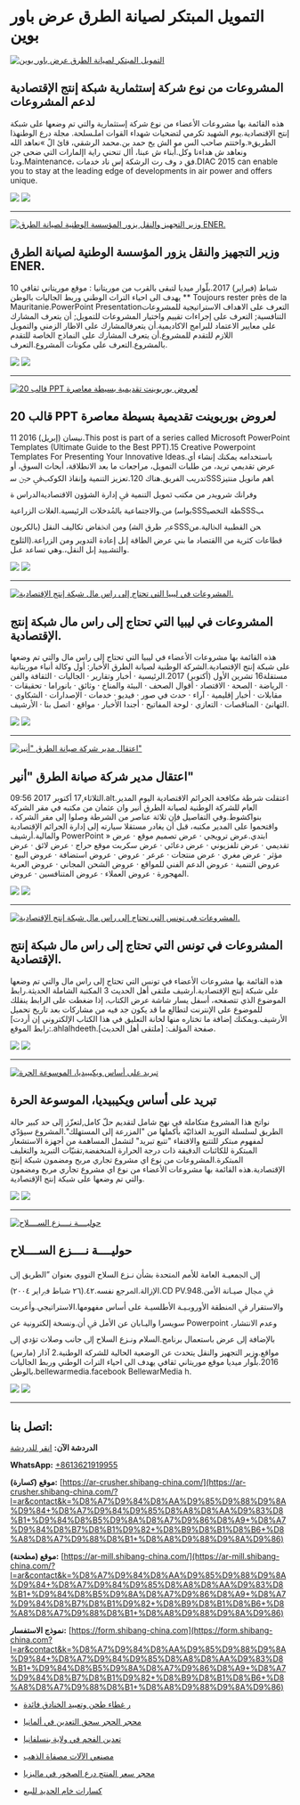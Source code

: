 # التمويل المبتكر لصيانة الطرق عرض باور بوين

<a href="https://swt.shibang-china.com/?l=ar&img&k=%D8%A7%D9%84%D8%AA%D9%85%D9%88%D9%8A%D9%84+%D8%A7%D9%84%D9%85%D8%A8%D8%AA%D9%83%D8%B1+%D9%84%D8%B5%D9%8A%D8%A7%D9%86%D8%A9+%D8%A7%D9%84%D8%B7%D8%B1%D9%82+%D8%B9%D8%B1%D8%B6+%D8%A8%D8%A7%D9%88%D8%B1+%D8%A8%D9%88%D9%8A%D9%86" target="_blank">![التمويل المبتكر لصيانة الطرق عرض باور بوين](http://static.shibang-china.com/all-800x300/745.jpg)</a>

## المشروعات من نوع شركة إستثمارية شبكة إنتج الإقتصادية لدعم المشروعات
هذه القائمة بها مشروعات الأعضاء من نوع شركة إستثمارية والتي تم وضعها على شبكة إنتج الإقتصادية.يوم الشهيد تكرمي لتضحيات شهداء القوات املـسلحة. مجلة درع الوطنهذا الطريق«.واختتم صاحب الس مو الش يخ حمد بن.محمد الرشقي، قائ الً »نعاهد الله ونعاهد ش هداءنا وكل.أبناء ش عبنا، أال تنحني راية اإلمارات التي ضحى جن ودنا.Maintenance، فق د وف رت الرشكة إس ناد خدمات.DIAC 2015 can enable you to stay at the leading edge of developments in air power and offers unique.


<a href="https://whatsapp.shibangsoft.com/WhatsApp.php" target="_blank" title="WhatsApp">![](http://static.shibang-china.com/icon/whatsapp.png)</a> <a href="https://swt.shibang-china.com/?l=ar&icon&k=%D8%A7%D9%84%D8%AA%D9%85%D9%88%D9%8A%D9%84+%D8%A7%D9%84%D9%85%D8%A8%D8%AA%D9%83%D8%B1+%D9%84%D8%B5%D9%8A%D8%A7%D9%86%D8%A9+%D8%A7%D9%84%D8%B7%D8%B1%D9%82+%D8%B9%D8%B1%D8%B6+%D8%A8%D8%A7%D9%88%D8%B1+%D8%A8%D9%88%D9%8A%D9%86" target="_blank">![](http://static.shibang-china.com/icon/chat-ar.png)</a>

---

<a href="https://swt.shibang-china.com/?l=ar&img&k=%D8%A7%D9%84%D8%AA%D9%85%D9%88%D9%8A%D9%84+%D8%A7%D9%84%D9%85%D8%A8%D8%AA%D9%83%D8%B1+%D9%84%D8%B5%D9%8A%D8%A7%D9%86%D8%A9+%D8%A7%D9%84%D8%B7%D8%B1%D9%82+%D8%B9%D8%B1%D8%B6+%D8%A8%D8%A7%D9%88%D8%B1+%D8%A8%D9%88%D9%8A%D9%86" target="_blank">![وزير التجهيز والنقل يزور المؤسسة الوطنية لصيانة الطرق ENER.](http://static.shibang-china.com/all-800x300/53.jpg)</a>

## وزير التجهيز والنقل يزور المؤسسة الوطنية لصيانة الطرق ENER.
10 شباط (فبراير) 2017.بلّوار ميديا لتبقى بالقرب من موريتانيا : موقع موريتاني ثقافي يهدف الى احياء التراث الوطني وربط الجاليات بالوطن ** Toujours rester près de la Mauritanie.PowerPoint Presentationالتعرف على الاهداف الاستراتيجية للمشروعات التنافسية; التعرف على إجراءات تقييم واختيار المشروعات للتمويل; أن يتعرف المشارك على معايير الاعتماد للبرامج الاكاديمية.أن يتعرفالمشارك على الاطار الزمني والتمويل اللازم للتقدم للمشروع.أن يتعرف المشارك على النماذج الخاصة للتقدم بالمشروع.التعرف على مكونات المشروع.التعرف.


<a href="https://whatsapp.shibangsoft.com/WhatsApp.php" target="_blank" title="WhatsApp">![](http://static.shibang-china.com/icon/whatsapp.png)</a> <a href="https://swt.shibang-china.com/?l=ar&icon&k=%D8%A7%D9%84%D8%AA%D9%85%D9%88%D9%8A%D9%84+%D8%A7%D9%84%D9%85%D8%A8%D8%AA%D9%83%D8%B1+%D9%84%D8%B5%D9%8A%D8%A7%D9%86%D8%A9+%D8%A7%D9%84%D8%B7%D8%B1%D9%82+%D8%B9%D8%B1%D8%B6+%D8%A8%D8%A7%D9%88%D8%B1+%D8%A8%D9%88%D9%8A%D9%86" target="_blank">![](http://static.shibang-china.com/icon/chat-ar.png)</a>

---

<a href="https://swt.shibang-china.com/?l=ar&img&k=%D8%A7%D9%84%D8%AA%D9%85%D9%88%D9%8A%D9%84+%D8%A7%D9%84%D9%85%D8%A8%D8%AA%D9%83%D8%B1+%D9%84%D8%B5%D9%8A%D8%A7%D9%86%D8%A9+%D8%A7%D9%84%D8%B7%D8%B1%D9%82+%D8%B9%D8%B1%D8%B6+%D8%A8%D8%A7%D9%88%D8%B1+%D8%A8%D9%88%D9%8A%D9%86" target="_blank">![20 قالب PPT لعروض بوربوينت تقديمية بسيطة معاصرة](http://static.shibang-china.com/all-800x300/1226.jpg)</a>

## 20 قالب PPT لعروض بوربوينت تقديمية بسيطة معاصرة
11 نيسان (إبريل) 2016.This post is part of a series called Microsoft PowerPoint Templates (Ultimate Guide to the Best PPT).15 Creative Powerpoint Templates For Presenting Your Innovative Ideas.باستخدامه يمكنك إنشاء أي عرض تقديمي تريد، من طلبات التمويل، مراجعات ما بعد الانطلاقة، أبحاث السوق، أو تدريب الفريق.هناك 120.تعزيز التنمية وإنقاذ الكوكبﰲ ﺣﲔ ﺳSSSﺎﻫﻢ ﻣﺎﻧﻮﻳﻞ ﻣﻨﺘﻴﺰ وﻓﺮاﻧﻚ ﺷﺮوﻳﺪر ﻣﻦ ﻣﮑﺘﺐ ﲤﻮﻳﻞ اﻟﺘﻨﻤﻴﺔ ﰲ إدارة اﻟﺸﺆون اﻻﻗﺘﺼﺎدﻳﺔالدراس ة ﻣﻦ.واﻻﺟﺘﻤﺎﻋﻴﺔ ﺑﺎﳌُﺪﺧﻼت اﻟﺮﺋﻴﺴﻴﺔ.اﻟﻐﻼت اﻟﺰراﻋﻴﺔ (ﺑﻮاﺳSSSﻄﺔ اﻟﺘﺨﺼﻴSSSﺐ ﺑﺎﻟﮑﺮﺑﻮن) وﻣﻦ اﳔﻔﺎض ﺗﮑﺎﻟﻴﻒ اﻟﻨﻘﻞ (ﻋﱪ ﻃﺮق اﻟﺸSSSﺤﻦ اﻟﻘﻄﺒﻴﺔ اﳋﺎﻟﻴﺔ.ﻣﻦ اﻟﺜﻠﻮج).قطاعات كثرية من االقتصاد ما بني عرض الطاقة إىل إعادة التدوير ومن الزراعة والتشـييد إىل النقل،.وهي تساعد عىل.


<a href="https://whatsapp.shibangsoft.com/WhatsApp.php" target="_blank" title="WhatsApp">![](http://static.shibang-china.com/icon/whatsapp.png)</a> <a href="https://swt.shibang-china.com/?l=ar&icon&k=%D8%A7%D9%84%D8%AA%D9%85%D9%88%D9%8A%D9%84+%D8%A7%D9%84%D9%85%D8%A8%D8%AA%D9%83%D8%B1+%D9%84%D8%B5%D9%8A%D8%A7%D9%86%D8%A9+%D8%A7%D9%84%D8%B7%D8%B1%D9%82+%D8%B9%D8%B1%D8%B6+%D8%A8%D8%A7%D9%88%D8%B1+%D8%A8%D9%88%D9%8A%D9%86" target="_blank">![](http://static.shibang-china.com/icon/chat-ar.png)</a>

---

<a href="https://swt.shibang-china.com/?l=ar&img&k=%D8%A7%D9%84%D8%AA%D9%85%D9%88%D9%8A%D9%84+%D8%A7%D9%84%D9%85%D8%A8%D8%AA%D9%83%D8%B1+%D9%84%D8%B5%D9%8A%D8%A7%D9%86%D8%A9+%D8%A7%D9%84%D8%B7%D8%B1%D9%82+%D8%B9%D8%B1%D8%B6+%D8%A8%D8%A7%D9%88%D8%B1+%D8%A8%D9%88%D9%8A%D9%86" target="_blank">![المشروعات في ليبيا التي تحتاج إلى راس مال شبكة إنتج الإقتصادية.](http://static.shibang-china.com/all-800x300/389.jpg)</a>

## المشروعات في ليبيا التي تحتاج إلى راس مال شبكة إنتج الإقتصادية.
هذه القائمة بها مشروعات الأعضاء في ليبيا التي تحتاج إلى راس مال والتي تم وضعها على شبكة إنتج الإقتصادية.الشركة الوطنية لصيانة الطرق الأخبار: أول وكالة أنباء موريتانية مستقلة16 تشرين الأول (أكتوبر) 2017.الرئيسية &middot; أخبار وتقارير &middot; الجاليات &middot; الثقافة والفن &middot; الرياضة &middot; الصحة &middot; الاقتصاد &middot; أقوال الصحف &middot; البيئة والمناخ &middot; وثائق &middot; بانوراما &middot; تحقيقات &middot; مقابلات &middot; أخبار إقليمية &middot; آراء &middot; حدث في صور &middot; فيديو &middot; خدمات &middot; الإصدارات &middot; الشكاوي &middot; التهانئ &middot; المناقصات &middot; التعازي &middot; لوحة المفاتيح &middot; أجندا الأخبار &middot; مواقع &middot; اتصل بنا &middot; الأرشيف.


<a href="https://whatsapp.shibangsoft.com/WhatsApp.php" target="_blank" title="WhatsApp">![](http://static.shibang-china.com/icon/whatsapp.png)</a> <a href="https://swt.shibang-china.com/?l=ar&icon&k=%D8%A7%D9%84%D8%AA%D9%85%D9%88%D9%8A%D9%84+%D8%A7%D9%84%D9%85%D8%A8%D8%AA%D9%83%D8%B1+%D9%84%D8%B5%D9%8A%D8%A7%D9%86%D8%A9+%D8%A7%D9%84%D8%B7%D8%B1%D9%82+%D8%B9%D8%B1%D8%B6+%D8%A8%D8%A7%D9%88%D8%B1+%D8%A8%D9%88%D9%8A%D9%86" target="_blank">![](http://static.shibang-china.com/icon/chat-ar.png)</a>

---

<a href="https://swt.shibang-china.com/?l=ar&img&k=%D8%A7%D9%84%D8%AA%D9%85%D9%88%D9%8A%D9%84+%D8%A7%D9%84%D9%85%D8%A8%D8%AA%D9%83%D8%B1+%D9%84%D8%B5%D9%8A%D8%A7%D9%86%D8%A9+%D8%A7%D9%84%D8%B7%D8%B1%D9%82+%D8%B9%D8%B1%D8%B6+%D8%A8%D8%A7%D9%88%D8%B1+%D8%A8%D9%88%D9%8A%D9%86" target="_blank">![اعتقال مدير شركة صيانة الطرق &quot;أنير&quot;](http://static.shibang-china.com/all-800x300/244.jpg)</a>

## اعتقال مدير شركة صيانة الطرق &quot;أنير&quot;
الثلاثاء,17 أكتوبر 2017 09:56.alt.اعتقلت شرطة مكافحة الجرائم الاقتصادية اليوم المدير العام للشركة الوطنية لصيانة الطرق أنير وان عثمان من مكتبه في مقر الشركة بنواكشوط.وفي التفاصيل فإن ثلاثة عناصر من الشرطة وصلوا إلى مقر الشركة ، واقتحموا على المدير مكتبه، قبل أن يغادر مستقلا سيارته إلى إدارة الجرائم الإقتصادية والمالية.أرشيف PowerPoint » ابتدي.عرض ترويجي &middot; عرض تصميم موقع &middot; عرض تقديمي &middot; عرض تلفزيوني &middot; عرض دعائي &middot; عرض سكربت موقع حراج &middot; عرض لائق &middot; عرض مؤثر &middot; عرض مغري &middot; عرض منتجات &middot; عرعر &middot; عروض &middot; عروض استضافة &middot; عروض البيع &middot; عروض التنمية &middot; عروض الدعم الفني للمواقع &middot; عروض الشحن المجاني &middot; عروض العربة المهجورة &middot; عروض العملاء &middot; عروض المتنافسين &middot; عروض.


<a href="https://whatsapp.shibangsoft.com/WhatsApp.php" target="_blank" title="WhatsApp">![](http://static.shibang-china.com/icon/whatsapp.png)</a> <a href="https://swt.shibang-china.com/?l=ar&icon&k=%D8%A7%D9%84%D8%AA%D9%85%D9%88%D9%8A%D9%84+%D8%A7%D9%84%D9%85%D8%A8%D8%AA%D9%83%D8%B1+%D9%84%D8%B5%D9%8A%D8%A7%D9%86%D8%A9+%D8%A7%D9%84%D8%B7%D8%B1%D9%82+%D8%B9%D8%B1%D8%B6+%D8%A8%D8%A7%D9%88%D8%B1+%D8%A8%D9%88%D9%8A%D9%86" target="_blank">![](http://static.shibang-china.com/icon/chat-ar.png)</a>

---

<a href="https://swt.shibang-china.com/?l=ar&img&k=%D8%A7%D9%84%D8%AA%D9%85%D9%88%D9%8A%D9%84+%D8%A7%D9%84%D9%85%D8%A8%D8%AA%D9%83%D8%B1+%D9%84%D8%B5%D9%8A%D8%A7%D9%86%D8%A9+%D8%A7%D9%84%D8%B7%D8%B1%D9%82+%D8%B9%D8%B1%D8%B6+%D8%A8%D8%A7%D9%88%D8%B1+%D8%A8%D9%88%D9%8A%D9%86" target="_blank">![المشروعات في تونس التي تحتاج إلى راس مال شبكة إنتج الإقتصادية.](http://static.shibang-china.com/all-800x300/1059.jpg)</a>

## المشروعات في تونس التي تحتاج إلى راس مال شبكة إنتج الإقتصادية.
هذه القائمة بها مشروعات الأعضاء في تونس التي تحتاج إلى راس مال والتي تم وضعها على شبكة إنتج الإقتصادية.أرشيف ملتقى أهل الحديث 3 المكتبة الشاملة الحديثة.رابط الموضوع الذي تتصفحه، أسفل يسار شاشة عرض الكتاب، إذا ضغطت على الرابط ينقلك للموضوع على الإنترنت لتطالع ما قد يكون جد فيه من مشاركات بعد تاريخ تحميل الأرشيف.ويمكنك إضافة ما تختاره منها لخانة التعليق في هذا الكتاب الإلكتروني إن أردت] رابط الموقع:.ahlalhdeeth.صفحة المؤلف: [ملتقى أهل الحديث].


<a href="https://whatsapp.shibangsoft.com/WhatsApp.php" target="_blank" title="WhatsApp">![](http://static.shibang-china.com/icon/whatsapp.png)</a> <a href="https://swt.shibang-china.com/?l=ar&icon&k=%D8%A7%D9%84%D8%AA%D9%85%D9%88%D9%8A%D9%84+%D8%A7%D9%84%D9%85%D8%A8%D8%AA%D9%83%D8%B1+%D9%84%D8%B5%D9%8A%D8%A7%D9%86%D8%A9+%D8%A7%D9%84%D8%B7%D8%B1%D9%82+%D8%B9%D8%B1%D8%B6+%D8%A8%D8%A7%D9%88%D8%B1+%D8%A8%D9%88%D9%8A%D9%86" target="_blank">![](http://static.shibang-china.com/icon/chat-ar.png)</a>

---

<a href="https://swt.shibang-china.com/?l=ar&img&k=%D8%A7%D9%84%D8%AA%D9%85%D9%88%D9%8A%D9%84+%D8%A7%D9%84%D9%85%D8%A8%D8%AA%D9%83%D8%B1+%D9%84%D8%B5%D9%8A%D8%A7%D9%86%D8%A9+%D8%A7%D9%84%D8%B7%D8%B1%D9%82+%D8%B9%D8%B1%D8%B6+%D8%A8%D8%A7%D9%88%D8%B1+%D8%A8%D9%88%D9%8A%D9%86" target="_blank">![تبريد على أساس ويكيبيديا، الموسوعة الحرة](http://static.shibang-china.com/all-800x300/226.jpg)</a>

## تبريد على أساس ويكيبيديا، الموسوعة الحرة
نواتج هذا المشروع متكاملة في نهج شامل لتقديم حلّ كامل,لتعزّز إلى حد كبير حالة الطريق لسلسلة التوريد الغذائيّة بأكملها من &quot;المزرعة إلى المستهلك&quot;.المشروع سيؤدّي لمفهوم مبتكر للتتبع والاقتفاء &quot;تتبع تبريد&quot; لتشمل المساهمة من أجهزة الاستشعار المبتكرة للكائنات الدقيقة ذات درجة الحرارة المنخفضة,تقنيّات التبريد والتغليف المبتكرة.المشروعات من نوع اي مشروع تجاري مربح ومضمون شبكة إنتج الإقتصادية.هذه القائمة بها مشروعات الأعضاء من نوع اي مشروع تجاري مربح ومضمون والتي تم وضعها على شبكة إنتج الإقتصادية.


<a href="https://whatsapp.shibangsoft.com/WhatsApp.php" target="_blank" title="WhatsApp">![](http://static.shibang-china.com/icon/whatsapp.png)</a> <a href="https://swt.shibang-china.com/?l=ar&icon&k=%D8%A7%D9%84%D8%AA%D9%85%D9%88%D9%8A%D9%84+%D8%A7%D9%84%D9%85%D8%A8%D8%AA%D9%83%D8%B1+%D9%84%D8%B5%D9%8A%D8%A7%D9%86%D8%A9+%D8%A7%D9%84%D8%B7%D8%B1%D9%82+%D8%B9%D8%B1%D8%B6+%D8%A8%D8%A7%D9%88%D8%B1+%D8%A8%D9%88%D9%8A%D9%86" target="_blank">![](http://static.shibang-china.com/icon/chat-ar.png)</a>

---

<a href="https://swt.shibang-china.com/?l=ar&img&k=%D8%A7%D9%84%D8%AA%D9%85%D9%88%D9%8A%D9%84+%D8%A7%D9%84%D9%85%D8%A8%D8%AA%D9%83%D8%B1+%D9%84%D8%B5%D9%8A%D8%A7%D9%86%D8%A9+%D8%A7%D9%84%D8%B7%D8%B1%D9%82+%D8%B9%D8%B1%D8%B6+%D8%A8%D8%A7%D9%88%D8%B1+%D8%A8%D9%88%D9%8A%D9%86" target="_blank">![ﺣﻮﻟﻴــــﺔ ﻧــــﺰﻉ ﺍﻟﺴــــﻼﺡ](http://static.shibang-china.com/all-800x300/801.jpg)</a>

## ﺣﻮﻟﻴــــﺔ ﻧــــﺰﻉ ﺍﻟﺴــــﻼﺡ
ﺇﱃ ﺍﳉﻤﻌﻴـﺔ ﺍﻟﻌﺎﻣﺔ ﻟﻸﻣﻢ ﺍﳌﺘﺤﺪﺓ ﺑﺸﺄﻥ ﻧـﺰﻉ ﺍﻟﺴﻼﺡ ﺍﻟﻨﻮﻭﻱ ﺑﻌﻨﻮﺍﻥ ”ﺍﻟﻄﺮﻳﻖ ﺇﱃ ﺍﻹﺯﺍﻟﺔ.ﺍﳌﺮﺟﻊ ﻧﻔﺴﻪ.٤٢.(٢٦ ﺷﺒﺎﻁ ﻓﱪﺍﻳﺮ ٢٠٠٤).CD PV.948.ﰲ ﳎﺎﻝ ﺻﻴـﺎﻧﺔ ﺍﻷﻣﻦ ﻭﺍﻻﺳﺘﻘﺮﺍﺭ ﰲ ﺍﳌﻨﻄﻘﺔ ﺍﻷﻭﺭﻭﺑـﻴـﺔ ﺍﻷﻃﻠﺴﻴـﺔ ﻋﻠﻰ ﺃﺳﺎﺱ ﻣﻔﻬﻮﻣﻬﺎ.ﺍﻻﺳﺘﺮﺍﺗﻴﺠﻲ.ﻭﺃﻋﺮﺑﺖ ﺳﻮﻳﺴﺮﺍ ﻭﺍﻟﻴـﺎﺑﺎﻥ ﻋﻦ ﺍﻷﻣﻞ ﰲ ﺃﻥ.ﻭﻧﺴﺨﺔ ﺇﻟﻜﺘﺮﻭﻧﻴﺔ ﻋﻦ Powerpoint ﻭﻋﺪﻡ ﺍﻻﻧﺘﺸﺎﺭ، ﺑﺎﻹﺿﺎﻓﺔ ﺇﱃ ﻋﺮﺽ ﺑﺎﺳﺘﻌﻤﺎﻝ ﺑﺮﻧﺎﻣﺞ.ﺍﻟﺴﻼﻡ ﻭﻧـﺰﻉ ﺍﻟﺴﻼﺡ ﺇﱃ ﺟﺎﻧﺐ ﻭﺻﻼﺕ ﺗﺆﺩﻱ ﺇﱃ ﻣﻮﺍﻗﻊ.وزير التجهيز والنقل يتحدث عن الوضعية الحالية للشركة الوطنية.2 آذار (مارس) 2016.بلّوار ميديا موقع موريتاني ثقافي يهدف الى احياء التراث الوطني وربط الجاليات بالوطن.bellewarmedia.facebook BellewarMedia h.


<a href="https://whatsapp.shibangsoft.com/WhatsApp.php" target="_blank" title="WhatsApp">![](http://static.shibang-china.com/icon/whatsapp.png)</a> <a href="https://swt.shibang-china.com/?l=ar&icon&k=%D8%A7%D9%84%D8%AA%D9%85%D9%88%D9%8A%D9%84+%D8%A7%D9%84%D9%85%D8%A8%D8%AA%D9%83%D8%B1+%D9%84%D8%B5%D9%8A%D8%A7%D9%86%D8%A9+%D8%A7%D9%84%D8%B7%D8%B1%D9%82+%D8%B9%D8%B1%D8%B6+%D8%A8%D8%A7%D9%88%D8%B1+%D8%A8%D9%88%D9%8A%D9%86" target="_blank">![](http://static.shibang-china.com/icon/chat-ar.png)</a>

---
## اتصل بنا:

**الدردشة الآن:** [انقر للدردشة](https://swt.shibang-china.com?l=ar&contact&k=%D8%A7%D9%84%D8%AA%D9%85%D9%88%D9%8A%D9%84+%D8%A7%D9%84%D9%85%D8%A8%D8%AA%D9%83%D8%B1+%D9%84%D8%B5%D9%8A%D8%A7%D9%86%D8%A9+%D8%A7%D9%84%D8%B7%D8%B1%D9%82+%D8%B9%D8%B1%D8%B6+%D8%A8%D8%A7%D9%88%D8%B1+%D8%A8%D9%88%D9%8A%D9%86)

**WhatsApp:**  [+8613621919955](https://whatsapp.shibangsoft.com/WhatsApp.php)

**موقع (كسارة):** [https://ar-crusher.shibang-china.com/](https://ar-crusher.shibang-china.com/?l=ar&contact&k=%D8%A7%D9%84%D8%AA%D9%85%D9%88%D9%8A%D9%84+%D8%A7%D9%84%D9%85%D8%A8%D8%AA%D9%83%D8%B1+%D9%84%D8%B5%D9%8A%D8%A7%D9%86%D8%A9+%D8%A7%D9%84%D8%B7%D8%B1%D9%82+%D8%B9%D8%B1%D8%B6+%D8%A8%D8%A7%D9%88%D8%B1+%D8%A8%D9%88%D9%8A%D9%86)

**موقع (مطحنة):** [https://ar-mill.shibang-china.com/](https://ar-mill.shibang-china.com/?l=ar&contact&k=%D8%A7%D9%84%D8%AA%D9%85%D9%88%D9%8A%D9%84+%D8%A7%D9%84%D9%85%D8%A8%D8%AA%D9%83%D8%B1+%D9%84%D8%B5%D9%8A%D8%A7%D9%86%D8%A9+%D8%A7%D9%84%D8%B7%D8%B1%D9%82+%D8%B9%D8%B1%D8%B6+%D8%A8%D8%A7%D9%88%D8%B1+%D8%A8%D9%88%D9%8A%D9%86)

**نموذج الاستفسار:** [https://form.shibang-china.com](https://form.shibang-china.com?l=ar&contact&k=%D8%A7%D9%84%D8%AA%D9%85%D9%88%D9%8A%D9%84+%D8%A7%D9%84%D9%85%D8%A8%D8%AA%D9%83%D8%B1+%D9%84%D8%B5%D9%8A%D8%A7%D9%86%D8%A9+%D8%A7%D9%84%D8%B7%D8%B1%D9%82+%D8%B9%D8%B1%D8%B6+%D8%A8%D8%A7%D9%88%D8%B1+%D8%A8%D9%88%D9%8A%D9%86)

* [ر غطاء طحن وتعبيد الخنادق فائدة](../26/%D8%B1%20%D8%BA%D8%B7%D8%A7%D8%A1%20%D8%B7%D8%AD%D9%86%20%D9%88%D8%AA%D8%B9%D8%A8%D9%8A%D8%AF%20%D8%A7%D9%84%D8%AE%D9%86%D8%A7%D8%AF%D9%82%20%D9%81%D8%A7%D8%A6%D8%AF%D8%A9.md)

* [محجر الحجر سحق التعدين في ألمانيا](../29/%D9%85%D8%AD%D8%AC%D8%B1%20%D8%A7%D9%84%D8%AD%D8%AC%D8%B1%20%D8%B3%D8%AD%D9%82%20%D8%A7%D9%84%D8%AA%D8%B9%D8%AF%D9%8A%D9%86%20%D9%81%D9%8A%20%D8%A3%D9%84%D9%85%D8%A7%D9%86%D9%8A%D8%A7.md)

* [تعدين الفحم في ولاية بنسلفانيا](../27/%D8%AA%D8%B9%D8%AF%D9%8A%D9%86%20%D8%A7%D9%84%D9%81%D8%AD%D9%85%20%D9%81%D9%8A%20%D9%88%D9%84%D8%A7%D9%8A%D8%A9%20%D8%A8%D9%86%D8%B3%D9%84%D9%81%D8%A7%D9%86%D9%8A%D8%A7.md)

* [مصنعي الآلات مصفاة الذهب](../29/%D9%85%D8%B5%D9%86%D8%B9%D9%8A%20%D8%A7%D9%84%D8%A2%D9%84%D8%A7%D8%AA%20%D9%85%D8%B5%D9%81%D8%A7%D8%A9%20%D8%A7%D9%84%D8%B0%D9%87%D8%A8.md)

* [محجر سعر المنتج درع الصخور في ماليزيا](../29/%D9%85%D8%AD%D8%AC%D8%B1%20%D8%B3%D8%B9%D8%B1%20%D8%A7%D9%84%D9%85%D9%86%D8%AA%D8%AC%20%D8%AF%D8%B1%D8%B9%20%D8%A7%D9%84%D8%B5%D8%AE%D9%88%D8%B1%20%D9%81%D9%8A%20%D9%85%D8%A7%D9%84%D9%8A%D8%B2%D9%8A%D8%A7.md)

* [كسارات خام الحديد للبيع](../29/%D9%83%D8%B3%D8%A7%D8%B1%D8%A7%D8%AA%20%D8%AE%D8%A7%D9%85%20%D8%A7%D9%84%D8%AD%D8%AF%D9%8A%D8%AF%20%D9%84%D9%84%D8%A8%D9%8A%D8%B9.md)